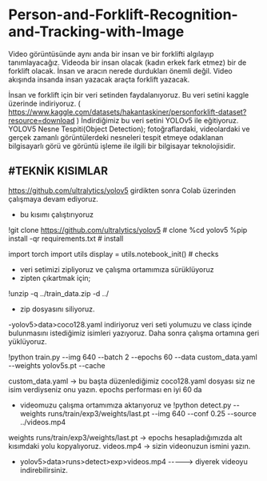 # Person-and-Forklift-Recognition-and-Tracking-with-Image
Video görüntüsünde aynı anda bir insan ve bir forklifti algılayıp tanımlayacağız. Videoda bir insan olacak (kadın erkek fark etmez) bir de forklift olacak. İnsan ve aracın nerede durdukları önemli değil. Video akışında insanda insan yazacak araçta forklift yazacak. 

İnsan ve forklift için bir veri setinden faydalanıyoruz. Bu veri setini kaggle üzerinde indiriyoruz. ( https://www.kaggle.com/datasets/hakantaskiner/personforklift-dataset?resource=download ) 
İndirdiğimiz bu veri setini YOLOv5 ile eğitiyoruz. YOLOV5 Nesne Tespiti(Object Detection); fotoğraflardaki, videolardaki ve gerçek zamanlı görüntülerdeki nesneleri tespit etmeye odaklanan bilgisayarlı görü ve görüntü işleme ile ilgili bir bilgisayar teknolojisidir. 
 
#TEKNİK KISIMLAR
----------------

https://github.com/ultralytics/yolov5 girdikten sonra Colab üzerinden çalışmaya devam ediyoruz. 


- bu kısımı çalıştırıyoruz

!git clone https://github.com/ultralytics/yolov5  # clone
%cd yolov5
%pip install -qr requirements.txt  # install

import torch
import utils
display = utils.notebook_init()  # checks



- veri setimizi zipliyoruz ve çalışma ortamımıza sürüklüyoruz
- zipten çıkartmak için;

!unzip -q ../train_data.zip -d ../

- zip dosyasını siliyoruz.



-yolov5>data>coco128.yaml indiriyoruz  veri seti yolumuzu ve class içinde bulunmasını istediğimiz isimleri yazıyoruz. Daha sonra çalışma ortamına geri yüklüyoruz.



!python train.py --img 640 --batch 2 --epochs 60 --data custom_data.yaml --weights yolov5s.pt --cache

custom_data.yaml -> bu başta düzenlediğimiz coco128.yaml dosyası siz ne isim verdiyseniz onu yazın.
epochs performası en iyi 60 da 



- videomuzu çalışma ortamımıza aktarıyoruz ve 
!python detect.py --weights runs/train/exp3/weights/last.pt --img 640 --conf 0.25 --source ../videos.mp4

weights runs/train/exp3/weights/last.pt -> epochs hesapladığımızda alt kısımdaki yolu kopyalıyoruz.
videos.mp4 -> sizin videonuzun ismini yazın.

- yolov5>data>runs>detect>exp>videos.mp4 -----> diyerek videoyu indirebilirsiniz.
